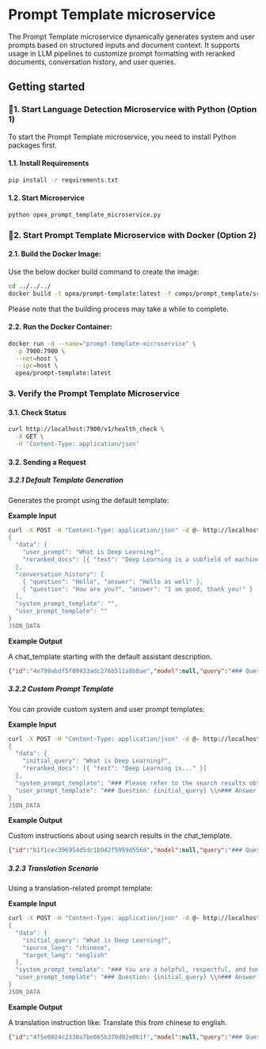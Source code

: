 # Prompt Template microservice

The Prompt Template microservice dynamically generates system and user prompts based on structured inputs and document context. It supports usage in LLM pipelines to customize prompt formatting with reranked documents, conversation history, and user queries.

## Getting started

### 🚀1. Start Language Detection Microservice with Python (Option 1)

To start the Prompt Template microservice, you need to install Python packages first.

#### 1.1. Install Requirements

```bash
pip install -r requirements.txt
```

#### 1.2. Start Microservice

```bash
python opea_prompt_template_microservice.py
```

### 🚀2. Start Prompt Template Microservice with Docker (Option 2)

#### 2.1. Build the Docker Image:

Use the below docker build command to create the image:

```bash
cd ../../../
docker build -t opea/prompt-template:latest -f comps/prompt_template/src/Dockerfile .
```

Please note that the building process may take a while to complete.

#### 2.2. Run the Docker Container:

```bash
docker run -d --name="prompt-template-microservice" \
  -p 7900:7900 \
  --net=host \
  --ipc=host \
  opea/prompt-template:latest
```

### 3. Verify the Prompt Template Microservice

#### 3.1. Check Status

```bash
curl http://localhost:7900/v1/health_check \
  -X GET \
  -H 'Content-Type: application/json'
```

#### 3.2. Sending a Request

##### 3.2.1 Default Template Generation

Generates the prompt using the default template:

**Example Input**

```bash
curl -X POST -H "Content-Type: application/json" -d @- http://localhost:7900/v1/prompt_template <<JSON_DATA
{
  "data": {
    "user_prompt": "What is Deep Learning?",
    "reranked_docs": [{ "text": "Deep Learning is a subfield of machine learning..." }]
  },
  "conversation_history": [
    { "question": "Hello", "answer": "Hello as well" },
    { "question": "How are you?", "answer": "I am good, thank you!" }
  ],
  "system_prompt_template": "",
  "user_prompt_template": ""
}
JSON_DATA
```

**Example Output**

A chat_template starting with the default assistant description.

```json
{"id":"4e799abdf5f09433adc276b511a8b0ae","model":null,"query":"### Question: What is Deep Learning? \n\n### Answer:","max_tokens":1024,"max_new_tokens":1024,"top_k":10,"top_p":0.95,"typical_p":0.95,"temperature":0.01,"frequency_penalty":0.0,"presence_penalty":0.0,"repetition_penalty":1.03,"stream":true,"language":"auto","input_guardrail_params":null,"output_guardrail_params":null,"chat_template":"### You are a helpful, respectful, and honest assistant to help the user with questions. Please refer to the search results obtained from the local knowledge base. Refer also to the conversation history if you think it is relevant to the current question. Ignore all information that you think is not relevant to the question. If you don'\''t know the answer to a question, please don'\''t share false information. \n ### Search results: [File: Unknown Source]\nDeep Learning is...\n### Conversation history: User: Hello\nAssistant: Hello as well\nUser: How are you?\nAssistant: I am good, thank you!\nUser: Who are you?\nAssistant: I am a robot\n### Question: What is Deep Learning? \n\n### Answer:","documents":[]}
```

##### 3.2.2 Custom Prompt Template

You can provide custom system and user prompt templates:

**Example Input**

```bash
curl -X POST -H "Content-Type: application/json" -d @- http://localhost:7900/v1/prompt_template <<JSON_DATA
{
  "data": {
    "initial_query": "What is Deep Learning?",
    "reranked_docs": [{ "text": "Deep Learning is..." }]
  },
  "system_prompt_template": "### Please refer to the search results obtained from the local knowledge base. But be careful to not incorporate information that you think is not relevant to the question. If you don't know the answer to a question, please don't share false information. ### Search results: {reranked_docs}",
  "user_prompt_template": "### Question: {initial_query} \\n### Answer:"
}
JSON_DATA
```

**Example Output**

Custom instructions about using search results in the chat_template.

```json
{"id":"b1f1cec396954d5dc1b942f5959d556d","model":null,"query":"### Question: What is Deep Learning? \n### Answer:","max_tokens":1024,"max_new_tokens":1024,"top_k":10,"top_p":0.95,"typical_p":0.95,"temperature":0.01,"frequency_penalty":0.0,"presence_penalty":0.0,"repetition_penalty":1.03,"stream":true,"language":"auto","input_guardrail_params":null,"output_guardrail_params":null,"chat_template":"### Please refer to the search results obtained from the local knowledge base. But be careful to not incorporate information that you think is not relevant to the question. If you don'\''t know the answer to a question, please don'\''t share false information. ### Search results: [File: Unknown Source]\nDeep Learning is...\n### Question: What is Deep Learning? \n### Answer:","documents":[]}
```

##### 3.2.3 Translation Scenario

Using a translation-related prompt template:

**Example Input**

```bash
curl -X POST -H "Content-Type: application/json" -d @- http://localhost:7900/v1/prompt_template <<JSON_DATA
{
  "data": {
    "initial_query": "What is Deep Learning?",
    "source_lang": "chinese",
    "target_lang": "english"
  },
  "system_prompt_template": "### You are a helpful, respectful, and honest assistant to help the user with translations. Translate this from {source_lang} to {target_lang}.",
  "user_prompt_template": "### Question: {initial_query} \\n### Answer:"
}
JSON_DATA
```

**Example Output**

A translation instruction like: Translate this from chinese to english.

```json
{"id":"4f5e0024c2330a7be065b370d02e061f","model":null,"query":"### Question: 什么是深度学习？ \n### Answer:","max_tokens":1024,"max_new_tokens":1024,"top_k":10,"top_p":0.95,"typical_p":0.95,"temperature":0.01,"frequency_penalty":0.0,"presence_penalty":0.0,"repetition_penalty":1.03,"stream":true,"language":"auto","input_guardrail_params":null,"output_guardrail_params":null,"chat_template":"### You are a helpful, respectful, and honest assistant to help the user with translations. Translate this from chinese to english.\n### Question: 什么是深度学习？ \n### Answer:","documents":[]}
```

